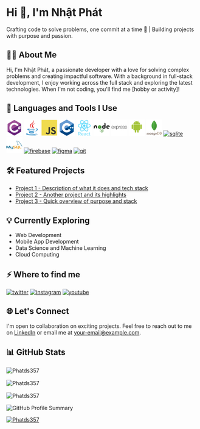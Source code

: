 <h1>Hi 👋, I'm Nhật Phát</h1>
<p>Crafting code to solve problems, one commit at a time 🚀 | Building projects with purpose and passion.</p>

<h2>👨‍💻 About Me</h2>
<p>Hi, I'm Nhật Phát, a passionate developer with a love for solving complex problems and creating impactful software. With a background in full-stack development, I enjoy working across the full stack and exploring the latest technologies. When I'm not coding, you'll find me [hobby or activity]!</p>

<h2>🚀 Languages and Tools I Use</h2>
<p>
<a target="_blank" href="https://raw.githubusercontent.com/devicons/devicon/master/icons/csharp/csharp-original.svg" style="display: inline-block;"><img src="https://raw.githubusercontent.com/devicons/devicon/master/icons/csharp/csharp-original.svg" alt="csharp" width="42" height="42" /></a>
<a target="_blank" href="https://raw.githubusercontent.com/devicons/devicon/master/icons/java/java-original.svg" style="display: inline-block;"><img src="https://raw.githubusercontent.com/devicons/devicon/master/icons/java/java-original.svg" alt="java" width="42" height="42" /></a>
<a target="_blank" href="https://raw.githubusercontent.com/devicons/devicon/master/icons/javascript/javascript-original.svg" style="display: inline-block;"><img src="https://raw.githubusercontent.com/devicons/devicon/master/icons/javascript/javascript-original.svg" alt="javascript" width="42" height="42" /></a>
<a target="_blank" href="https://raw.githubusercontent.com/devicons/devicon/master/icons/cplusplus/cplusplus-original.svg" style="display: inline-block;"><img src="https://raw.githubusercontent.com/devicons/devicon/master/icons/cplusplus/cplusplus-original.svg" alt="cplusplus" width="42" height="42" /></a>
<a target="_blank" href="https://raw.githubusercontent.com/devicons/devicon/master/icons/react/react-original-wordmark.svg" style="display: inline-block;"><img src="https://raw.githubusercontent.com/devicons/devicon/master/icons/react/react-original-wordmark.svg" alt="react" width="42" height="42" /></a>
<a target="_blank" href="https://raw.githubusercontent.com/devicons/devicon/master/icons/nodejs/nodejs-original-wordmark.svg" style="display: inline-block;"><img src="https://raw.githubusercontent.com/devicons/devicon/master/icons/nodejs/nodejs-original-wordmark.svg" alt="nodejs" width="42" height="42" /></a>
<a target="_blank" href="https://raw.githubusercontent.com/devicons/devicon/master/icons/express/express-original-wordmark.svg" style="display: inline-block;"><img src="https://raw.githubusercontent.com/devicons/devicon/master/icons/express/express-original-wordmark.svg" alt="express" width="42" height="42" /></a>
<a target="_blank" href="https://raw.githubusercontent.com/devicons/devicon/master/icons/android/android-original-wordmark.svg" style="display: inline-block;"><img src="https://raw.githubusercontent.com/devicons/devicon/master/icons/android/android-original-wordmark.svg" alt="android" width="42" height="42" /></a>
<a target="_blank" href="https://raw.githubusercontent.com/devicons/devicon/master/icons/mongodb/mongodb-original-wordmark.svg" style="display: inline-block;"><img src="https://raw.githubusercontent.com/devicons/devicon/master/icons/mongodb/mongodb-original-wordmark.svg" alt="mongodb" width="42" height="42" /></a>
<a target="_blank" href="https://www.vectorlogo.zone/logos/sqlite/sqlite-icon.svg" style="display: inline-block;"><img src="https://www.vectorlogo.zone/logos/sqlite/sqlite-icon.svg" alt="sqlite" width="42" height="42" /></a>
<a target="_blank" href="https://raw.githubusercontent.com/devicons/devicon/master/icons/mysql/mysql-original-wordmark.svg" style="display: inline-block;"><img src="https://raw.githubusercontent.com/devicons/devicon/master/icons/mysql/mysql-original-wordmark.svg" alt="mysql" width="42" height="42" /></a>
<a target="_blank" href="https://www.vectorlogo.zone/logos/firebase/firebase-icon.svg" style="display: inline-block;"><img src="https://www.vectorlogo.zone/logos/firebase/firebase-icon.svg" alt="firebase" width="42" height="42" /></a>
<a target="_blank" href="https://www.vectorlogo.zone/logos/figma/figma-icon.svg" style="display: inline-block;"><img src="https://www.vectorlogo.zone/logos/figma/figma-icon.svg" alt="figma" width="42" height="42" /></a>
<a target="_blank" href="https://www.vectorlogo.zone/logos/git-scm/git-scm-icon.svg" style="display: inline-block;"><img src="https://www.vectorlogo.zone/logos/git-scm/git-scm-icon.svg" alt="git" width="42" height="42" /></a>
</p>

<h2>🛠️ Featured Projects</h2>
<ul>
  <li><a href="https://github.com/Phatds357/project-1">Project 1 - Description of what it does and tech stack</a></li>
  <li><a href="https://github.com/Phatds357/project-2">Project 2 - Another project and its highlights</a></li>
  <li><a href="https://github.com/Phatds357/project-3">Project 3 - Quick overview of purpose and stack</a></li>
</ul>

<h2>💡 Currently Exploring</h2>
<ul>
  <li>Web Development</li>
  <li>Mobile App Development</li>
  <li>Data Science and Machine Learning</li>
  <li>Cloud Computing</li>
</ul>

<h2>⚡️ Where to find me</h2>
<p>
<a target="_blank" href="https://twitter.com/Nick3575" style="display: inline-block;"><img src="https://img.shields.io/badge/twitter-x?style=for-the-badge&logo=x&logoColor=white&color=%230f1419" alt="twitter" /></a>
<a target="_blank" href="https://www.instagram.com/nicker3571" style="display: inline-block;"><img src="https://img.shields.io/badge/instagram-logo?style=for-the-badge&logo=instagram&logoColor=white&color=%23F35369" alt="instagram" /></a>
<a target="_blank" href="https://www.youtube.com/@Nick-hy6jm" style="display: inline-block;"><img src="https://img.shields.io/badge/youtube-logo?style=for-the-badge&logo=youtube&logoColor=white&color=%23cc0000" alt="youtube" /></a>
</p>

<h2>🌐 Let's Connect</h2>
<p>I'm open to collaboration on exciting projects. Feel free to reach out to me on <a href="https://www.linkedin.com/in/your-linkedin">LinkedIn</a> or email me at <a href="mailto:your-email@example.com">your-email@example.com</a>.</p>

<h2>📊 GitHub Stats</h2>
<p><img align="center" src="https://komarev.com/ghpvc/?username=Phatds357&label=Profile%20views&color=0e75b6&style=flat" alt="Phatds357" /></p>
<p><img align="center" src="https://github-readme-stats.vercel.app/api?username=Phatds357&show_icons=true&locale=en" alt="Phatds357" /></p>
<p><img align="center" src="https://github-readme-streak-stats.herokuapp.com/?user=Phatds357&" alt="Phatds357" /></p>
<p><img align="center" src="https://github-profile-summary-cards.vercel.app/api/cards/profile-details?username=Phatds357&theme=vue" alt="GitHub Profile Summary" /></p>
<p><a href="https://github.com/ryo-ma/github-profile-trophy"><img src="https://github-profile-trophy.vercel.app/?username=Phatds357" alt="Phatds357" /></a></p>
